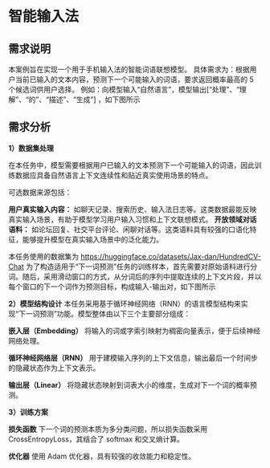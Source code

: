 # 智能输入法

## 需求说明

本案例旨在实现一个用于手机输入法的智能词语联想模型。
具体需求为：根据用户当前已输入的文本内容，预测下一个可能输入的词语，要求返回概率最高的 5 个候选词供用户选择。
例如：向模型输入“自然语言”，模型输出[“处理”、“理解”、“的”、“描述”、“生成”] ，如下图所示

## 需求分析

**1）数据集处理**

在本任务中，模型需要根据用户已输入的文本预测下一个可能输入的词语，因此训练数据应具备自然语言上下文连续性和贴近真实使用场景的特点。

可选数据来源包括：

**用户真实输入内容：** 如聊天记录、搜索历史、输入法日志等。这类数据最能反映真实输入场景，有助于模型学习用户输入习惯和上下文联想模式。
**开放领域对话语料：** 如论坛回复、社交平台评论、闲聊对话等。这类语料具有较强的口语化特征，能够提升模型在真实输入场景中的泛化能力。

本任务使用的数据集为 https://huggingface.co/datasets/Jax-dan/HundredCV-Chat
为了构造适用于“下一词预测”任务的训练样本，首先需要对原始语料进行分词。随后，采用滑动窗口的方式，从分词后的序列中提取连续的上下文片段，并以每个窗口的下一个词作为预测目标，构成输入-输出对，如下图所示

**2）模型结构设计**
本任务采用基于循环神经网络（RNN）的语言模型结构来实现“下一词预测”功能。模型整体由以下三个主要部分组成：

**嵌入层（Embedding）**
将输入的词或字索引映射为稠密向量表示，便于后续神经网络处理。

**循环神经网络层（RNN）**
用于建模输入序列的上下文信息，输出最后一个时间步的隐藏状态作为上下文表示。

**输出层（Linear）**
将隐藏状态映射到词表大小的维度，生成对下一个词的概率预测。

**3）训练方案**

**损失函数**
下一个词的预测本质为多分类问题，所以损失函数采用 CrossEntropyLoss，其结合了 softmax 和交叉熵计算。

**优化器**
使用 Adam 优化器，具有较强的收敛能力和稳定性。
